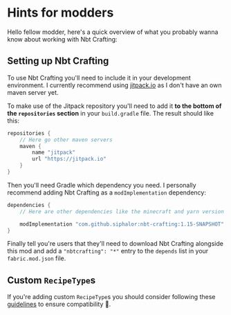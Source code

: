# Hints for modders

Hello fellow modder, here's a quick overview of what you probably wanna know about working with Nbt Crafting:

## Setting up Nbt Crafting
To use Nbt Crafting you'll need to include it in your development environment. I currently recommend using [jitpack.io](https://jitpack.io) as I don't have an own maven server yet.

To make use of the Jitpack repository you'll need to add it **to the bottom of the `repositories` section** in your `build.gradle` file. The result should like this:

```gradle
repositories {
	// Here go other maven servers
	maven {
		name "jitpack"
		url "https://jitpack.io"
	}
}
```

Then you'll need Gradle which dependency you need. I personally recommend adding Nbt Crafting as a `modImplementation` dependency:

```gradle
dependencies {
	// Here are other dependencies like the minecraft and yarn version

	modImplementation "com.github.siphalor:nbt-crafting:1.15-SNAPSHOT"
}
```

Finally tell you're users that they'll need to download Nbt Crafting alongside this mod and add a `"nbtcrafting": "*"` entry to the `depends` list in your `fabric.mod.json` file.

## Custom `RecipeType`s
If you're adding custom `RecipeType`s you should consider following these [guidelines](recipe-types/modded.md#guidelines-for-mod-authors) to ensure compatibility 🎉.

